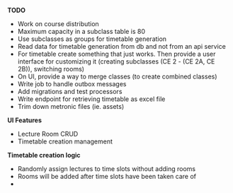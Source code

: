 **TODO**

- Work on course distribution
- Maximum capacity in a subclass table is 80
- Use subclasses as groups for timetable generation
- Read data for timetable generation from db and not from an api service
- For timetable create something that just works. Then provide a user interface for customizing it (creating subclasses (CE 2 - (CE 2A, CE 2B)), switching rooms)
- On UI, provide a way to merge classes (to create combined classes)
- Write job to handle outbox messages
- Add migrations and test processors
- Write endpoint for retrieving timetable as excel file
- Trim down metronic files (ie. assets)

**UI Features**
- Lecture Room CRUD
- Timetable creation management

**Timetable creation logic**
- Randomly assign lectures to time slots without adding rooms
- Rooms will be added after time slots have been taken care of
- 
